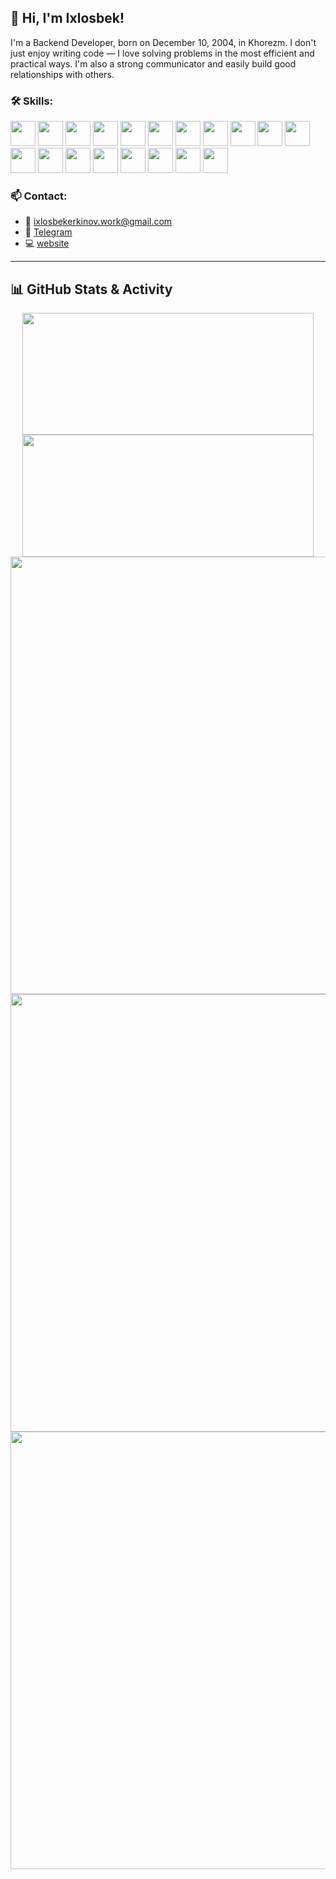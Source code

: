 ## 👋 Hi, I'm Ixlosbek!

I'm a Backend Developer, born on December 10, 2004, in Khorezm. I don't just enjoy writing code — I love solving problems in the most efficient and practical ways. I'm also a strong communicator and easily build good relationships with others.

### 🛠️ Skills:
<p>
  <img src="https://cdn.jsdelivr.net/gh/devicons/devicon@latest/icons/javascript/javascript-original.svg" width="40" height="40"/>
  <img src="https://cdn.jsdelivr.net/gh/devicons/devicon@latest/icons/nodejs/nodejs-original-wordmark.svg" width="40" height="40"/>
  <img src="https://cdn.jsdelivr.net/gh/devicons/devicon@latest/icons/npm/npm-original-wordmark.svg" width="40" height="40"/>
  <img src="https://cdn.jsdelivr.net/gh/devicons/devicon@latest/icons/nodemon/nodemon-original.svg" width="40" height="40"/>
  <img src="https://cdn.jsdelivr.net/gh/devicons/devicon@latest/icons/express/express-original-wordmark.svg" width="40" height="40" style="background-color: white;" />
  <img src="https://cdn.jsdelivr.net/gh/devicons/devicon@latest/icons/swagger/swagger-original.svg" width="40" height="40"/>
  <img src="https://cdn.jsdelivr.net/gh/devicons/devicon@latest/icons/postgresql/postgresql-plain-wordmark.svg" width="40" height="40"/>
  <img src="https://cdn.jsdelivr.net/gh/devicons/devicon@latest/icons/mongoose/mongoose-original-wordmark.svg" width="40" height="40"/>
  <img src="https://cdn.jsdelivr.net/gh/devicons/devicon@latest/icons/mongodb/mongodb-original-wordmark.svg" width="40" height="40"/>
  <img src="https://cdn.jsdelivr.net/gh/devicons/devicon@latest/icons/azuresqldatabase/azuresqldatabase-original.svg" width="40" height="40"/>
  <img src="https://cdn.jsdelivr.net/gh/devicons/devicon@latest/icons/typescript/typescript-original.svg" width="40" height="40"/>
  <img src="https://cdn.jsdelivr.net/gh/devicons/devicon@latest/icons/git/git-original-wordmark.svg" width="40" height="40"/>
  <img src="https://cdn.jsdelivr.net/gh/devicons/devicon@latest/icons/github/github-original-wordmark.svg" width="40" height="40"/>
  <img src="https://cdn.jsdelivr.net/gh/devicons/devicon@latest/icons/githubcodespaces/githubcodespaces-original.svg" width="40" height="40"/>
  <img src="https://cdn.jsdelivr.net/gh/devicons/devicon@latest/icons/linkedin/linkedin-original.svg" width="40" height="40"/>
  <img src="https://cdn.jsdelivr.net/gh/devicons/devicon@latest/icons/html5/html5-original-wordmark.svg" width="40" height="40"/>
  <img src="https://cdn.jsdelivr.net/gh/devicons/devicon@latest/icons/css3/css3-original-wordmark.svg" width="40" height="40"/>
  <img src="https://cdn.jsdelivr.net/gh/devicons/devicon@latest/icons/postman/postman-original.svg" width="40" height="40"/>
  <img src="https://cdn.jsdelivr.net/gh/devicons/devicon@latest/icons/fastapi/fastapi-plain.svg" width="40" height="40"/>   
</p>

### 📫 Contact:
- 📧 ixlosbekerkinov.work@gmail.com
- 💬 [Telegram](https://t.me/ixlosware)
- 💻 [website](https://ixlosbek.uz)

---

## 📊 GitHub Stats & Activity

<div align="center">
  <img src="https://github-readme-stats.vercel.app/api?username=ix1osbek&show_icons=true&theme=radical" width="466" height="195"/>
  <img src="https://github-readme-stats.vercel.app/api/top-langs/?username=ix1osbek&layout=compact&theme=radical" width="466" height="195"/>
</div>

<div align="center">
  <img src="https://github-readme-activity-graph.vercel.app/graph?username=ix1osbek&theme=react-dark" width="700"/>
</div>

<div align="center">
  <img src="https://quotes-github-readme.vercel.app/api?type=dev" width="700"/>
</div>

<div align="center">
  <img src="https://github-readme-streak-stats.herokuapp.com/?user=ix1osbek&theme=dark" width="700"/>
</div>
